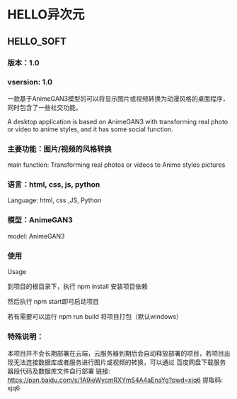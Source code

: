 # HELLO异次元
## HELLO_SOFT
### 版本：1.0
### vsersion: 1.0



一款基于AnimeGAN3模型的可以将显示图片或视频转换为动漫风格的桌面程序，同时包含了一些社交功能。



A desktop application is based on AnimeGAN3 with transforming real photo or video to anime styles, and it has some social function.



### 主要功能：图片/视频的风格转换



main function:  Transforming real photos or videos to Anime styles pictures



### 语言：html, css, js, python



Language:  html, css ,JS, Python



### 模型：AnimeGAN3



model:  AnimeGAN3



### 使用
Usage



到项目的根目录下，执行
npm install 
安装项目依赖



然后执行
npm start即可启动项目



若有需要可以运行
npm run build 将项目打包（默认windows）


### 特殊说明：
本项目并不会长期部署在云端，云服务器到期后会自动释放部署的项目，若项目出现无法连接数据库或者服务进行图片或视频的转换，可以通过
百度网盘下载服务器段代码及数据库文件自行部署
链接: https://pan.baidu.com/s/1A9ieWycmRXYmS4A4aEnaYg?pwd=xjq6 提取码: xjq6 
